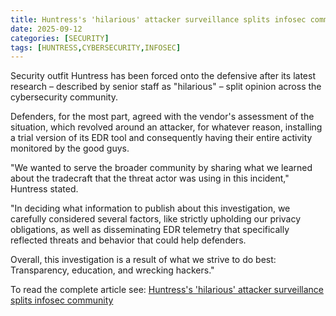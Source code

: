 ```yaml
---
title: Huntress's 'hilarious' attacker surveillance splits infosec community
date: 2025-09-12
categories: [SECURITY]
tags: [HUNTRESS,CYBERSECURITY,INFOSEC]
---
```


Security outfit Huntress has been forced onto the defensive after its latest research – described by senior staff as "hilarious" – split opinion across the cybersecurity community.

Defenders, for the most part, agreed with the vendor's assessment of the situation, which revolved around an attacker, for whatever reason, installing a trial version of its EDR tool and consequently having their entire activity monitored by the good guys.

"We wanted to serve the broader community by sharing what we learned about the tradecraft that the threat actor was using in this incident," Huntress stated.

"In deciding what information to publish about this investigation, we carefully considered several factors, like strictly upholding our privacy obligations, as well as disseminating EDR telemetry that specifically reflected threats and behavior that could help defenders.

Overall, this investigation is a result of what we strive to do best: Transparency, education, and wrecking hackers."

To read the complete article see: [Huntress's 'hilarious' attacker surveillance splits infosec community](https://www.theregister.com/2025/09/12/huntress_attacker_surveillance/) 

